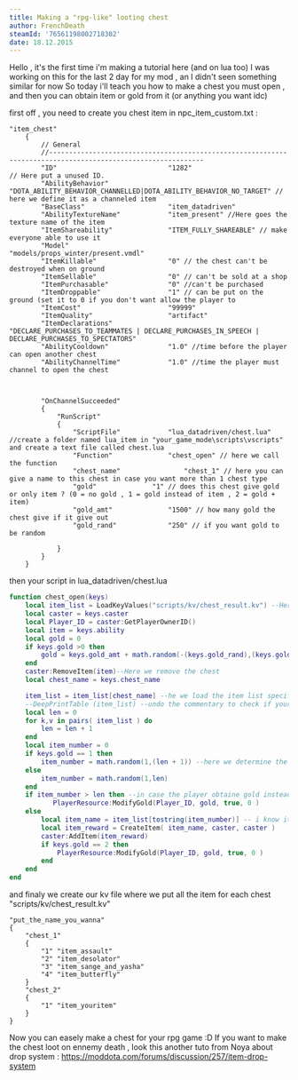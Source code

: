 ```yaml
---
title: Making a "rpg-like" looting chest
author: FrenchDeath
steamId: '76561198002718302'
date: 18.12.2015
---
```


Hello , it's the first time i'm making a tutorial here (and on lua too)
I was working on this for the last 2 day for my mod , an I didn't seen something similar for now 
So today i'll teach you how to make a chest you must open , and then you can obtain item or gold from it (or anything you want idc)

first off , you need to create you chest item in npc_item_custom.txt :

```
"item_chest"
	{
		// General
		//-------------------------------------------------------------------------------------------------------------
		"ID"							"1282"														// Here put a unused ID.
		"AbilityBehavior"				"DOTA_ABILITY_BEHAVIOR_CHANNELLED|DOTA_ABILITY_BEHAVIOR_NO_TARGET" // here we define it as a channeled item
		"BaseClass"						"item_datadriven"
		"AbilityTextureName"			"item_present" //Here goes the texture name of the item
		"ItemShareability"				"ITEM_FULLY_SHAREABLE" // make everyone able to use it
		"Model"							"models/props_winter/present.vmdl"
		"ItemKillable"					"0" // the chest can't be destroyed when on ground
		"ItemSellable"					"0" // can't be sold at a shop
		"ItemPurchasable"				"0" //can't be purchased
		"ItemDroppable"					"1" // can be put on the ground (set it to 0 if you don't want allow the player to
		"ItemCost"						"99999" 
		"ItemQuality"					"artifact"
		"ItemDeclarations"				"DECLARE_PURCHASES_TO_TEAMMATES | DECLARE_PURCHASES_IN_SPEECH | DECLARE_PURCHASES_TO_SPECTATORS"
		"AbilityCooldown"				"1.0" //time before the player can open another chest
		"AbilityChannelTime"			"1.0" //time the player must channel to open the chest
		


		"OnChannelSucceeded"
		{
			"RunScript"
		    {
		        "ScriptFile"			"lua_datadriven/chest.lua" //create a folder named lua_item in "your_game_mode\scripts\vscripts" and create a text file called chest.lua
				"Function"				"chest_open" // here we call the function
				"chest_name"				"chest_1" // here you can give a name to this chest in case you want more than 1 chest type 
				"gold"				"1" // does this chest give gold or only item ? (0 = no gold , 1 = gold instead of item , 2 = gold + item)
				"gold_amt"				"1500" // how many gold the chest give if it give out
				"gold_rand"				"250" // if you want gold to be random

		    }
		}
	}
```
then your script in lua_datadriven/chest.lua 
```lua
function chest_open(keys)
	local item_list = LoadKeyValues("scripts/kv/chest_result.kv") --Here we load a kv file where we will put all the item you can find in chest
	local caster = keys.caster
	local Player_ID = caster:GetPlayerOwnerID() 
	local item = keys.ability
	local gold = 0
	if keys.gold >0 then
		gold = keys.gold_amt + math.random(-(keys.gold_rand),(keys.gold_rand))
	end
	caster:RemoveItem(item)--Here we remove the chest
	local chest_name = keys.chest_name

	item_list = item_list[chest_name] --he we load the item list specific to this chest
	--DeepPrintTable (item_list) --undo the commentary to check if your item_list is right
	local len = 0
	for k,v in pairs( item_list ) do
		len = len + 1
	end
	local item_number = 0
	if keys.gold == 1 then
		item_number = math.random(1,(len + 1)) --here we determine the item number (soo here we chose the item), the +1 is to add the gold chance in ,you can change it to 2 or more if you want gold to have higger change of appear
	else
		item_number = math.random(1,len)
	end
	if item_number > len then --in case the player obtaine gold instead of item
	       PlayerResource:ModifyGold(Player_ID, gold, true, 0 ) 
	else
		local item_name = item_list[tostring(item_number)] -- i know it could be better , but i'm not realy used to kv
		local item_reward = CreateItem( item_name, caster, caster )
		caster:AddItem(item_reward)
		if keys.gold == 2 then
			PlayerResource:ModifyGold(Player_ID, gold, true, 0 ) 
		end
	end
end
```

and finaly we create our kv file where we put all the item for each chest 
"scripts/kv/chest_result.kv"
```
"put_the_name_you_wanna" 
{ 
    "chest_1"
    { 
        "1" "item_assault"
        "2" "item_desolator"
        "3" "item_sange_and_yasha"   
        "4" "item_butterfly"
    }
    "chest_2"
    { 
        "1" "item_youritem"
    }
}
```

Now you can easely make a chest for your rpg game :D
If you want to make the chest loot on ennemy death , look this another tuto from Noya about drop system : 
https://moddota.com/forums/discussion/257/item-drop-system
